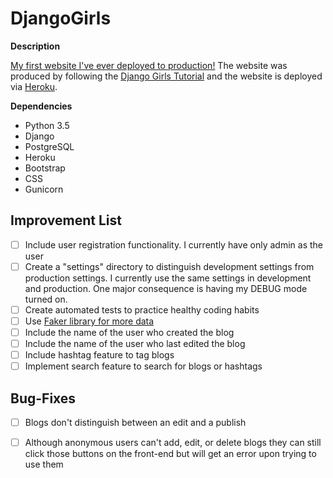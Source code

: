 # DjangoGirls

**Description**

[My first website I've ever deployed to production!](https://rodellblog.herokuapp.com/) The website was produced by following the [Django Girls Tutorial](https://tutorial.djangogirls.org/en/) and the website is deployed via [Heroku](https://devcenter.heroku.com/articles/deploying-python).

**Dependencies**
* Python 3.5
* Django
* PostgreSQL
* Heroku
* Bootstrap
* CSS
* Gunicorn



## Improvement List

- [ ] Include user registration functionality. I currently have only admin as the user
- [ ] Create a "settings" directory to distinguish development settings from production settings. I currently use the same settings in development and production. One major consequence is having my DEBUG mode turned on.
- [ ] Create automated tests to practice healthy coding habits
- [ ] Use [Faker library for more data](https://github.com/joke2k/faker)
- [ ] Include the name of the user who created the blog
- [ ] Include the name of the user who last edited the blog
- [ ] Include hashtag feature to tag blogs
- [ ] Implement search feature to search for blogs or hashtags

## Bug-Fixes

- [ ] Blogs don't distinguish between an edit and a publish
- [ ] Although anonymous users can't add, edit, or delete blogs they can still click those buttons on the front-end but will get an error upon trying to use them

